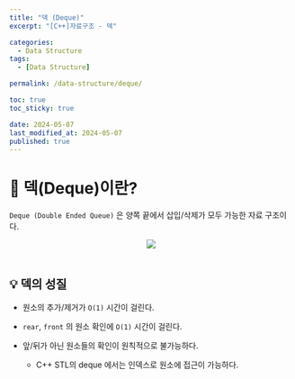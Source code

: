 ```yaml
---
title: "덱 (Deque)"
excerpt: "[C++]자료구조 - 덱"

categories:
  - Data Structure
tags:
  - [Data Structure]

permalink: /data-structure/deque/

toc: true
toc_sticky: true

date: 2024-05-07
last_modified_at: 2024-05-07
published: true
---
```


# 👑 덱(Deque)이란?

`Deque (Double Ended Queue)` 은 양쪽 끝에서 삽입/삭제가 모두 가능한 자료 구조이다. <br>

<center><img src="https://github.com/jinwoojwa/jinwoo.github.io/assets/112393728/1cd13574-f6a7-4de3-b332-8df1096555df"></center>

<br>

## 💡 덱의 성질

- 원소의 추가/제거가 `O(1)` 시간이 걸린다.

- `rear`, `front` 의 원소 확인에 `O(1)` 시간이 걸린다.

- 앞/뒤가 아닌 원소들의 확인이 원칙적으로 불가능하다.

  + C++ STL의 deque 에서는 인덱스로 원소에 접근이 가능하다.





